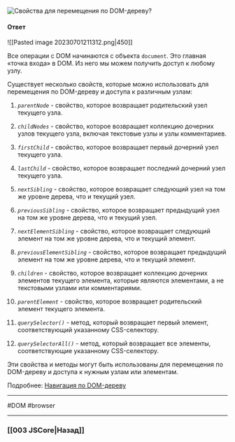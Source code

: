 ![Свойства для перемещения по DOM-дереву?](https://youtu.be/7TvS0iKR3_c?t=245)

#### Ответ

![[Pasted image 20230701211312.png|450]]

Все операции с DOM начинаются с объекта `document`. Это главная «точка входа» в DOM. Из него мы можем получить доступ к любому узлу.

Существует несколько свойств, которые можно использовать для перемещения по DOM-дереву и доступа к различным узлам:

1. *`parentNode`* - свойство, которое возвращает родительский узел текущего узла.
2. *`childNodes`* - свойство, которое возвращает коллекцию дочерних узлов текущего узла, включая текстовые узлы и узлы комментариев.
3. *`firstChild`* - свойство, которое возвращает первый дочерний узел текущего узла.
4. *`lastChild`* - свойство, которое возвращает последний дочерний узел текущего узла.
5. *`nextSibling`* - свойство, которое возвращает следующий узел на том же уровне дерева, что и текущий узел.
6. *`previousSibling`* - свойство, которое возвращает предыдущий узел на том же уровне дерева, что и текущий узел.
7.  *`nextElementSibling`* - свойство, которое возвращает следующий элемент на том же уровне дерева, что и текущий элемент.
8. *`previousElementSibling`* - свойство, которое возвращает предыдущий элемент на том же уровне дерева, что и текущий элемент.
9. *`children`* - свойство, которое возвращает коллекцию дочерних элементов текущего элемента, которые являются элементами, а не текстовыми узлами или комментариями.
10. *`parentElement`* - свойство, которое возвращает родительский элемент текущего элемента.

11.  *`querySelector()`* - метод, который возвращает первый элемент, соответствующий указанному CSS-селектору.
12. *`querySelectorAll()`* - метод, который возвращает все элементы, соответствующие указанному CSS-селектору.

Эти свойства и методы могут быть использованы для перемещения по DOM-дереву и доступа к нужным узлам или элементам.

Подробнее: [Навигация по DOM-дереву](https://learn.javascript.ru/dom-navigation)

___
#DOM #browser 

___

### [[003 JSCore|Назад]]